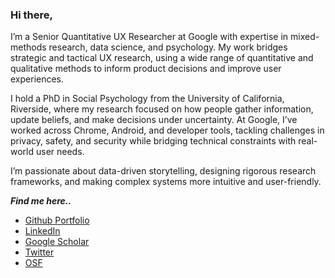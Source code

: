 ### Hi there, 

I’m a Senior Quantitative UX Researcher at Google with expertise in mixed-methods research, data science, and psychology. My work bridges strategic and tactical UX research, using a wide range of quantitative and qualitative methods to inform product decisions and improve user experiences.

I hold a PhD in Social Psychology from the University of California, Riverside, where my research focused on how people gather information, update beliefs, and make decisions under uncertainty. At Google, I’ve worked across Chrome, Android, and developer tools, tackling challenges in privacy, safety, and security while bridging technical constraints with real-world user needs.

I’m passionate about data-driven storytelling, designing rigorous research frameworks, and making complex systems more intuitive and user-friendly.

***Find me here..***

* [Github Portfolio](https://github.com/yrianderreumaux/project-portfolio)
* [LinkedIn](https://www.linkedin.com/in/yrian-derreumaux-73a846b8/) 
* [Google Scholar](https://scholar.google.com/citations?hl=en&user=rrLyukYAAAAJ&view_op=list_works&gmla=AJsN-F7UJu67YEt0GpajWbb-Mu_E5Ga5vXACRdtvx0IP84r5oxGYFDjlVpxggWxeKRROQoPGKzL6Mbei31tgiHBLVqvr2bEWww)
* [Twitter](https://twitter.com/yderreum)
* [OSF](osf.io/an6ze)



<!--
**yrianderreumaux/yrianderreumaux** is a ✨ _special_ ✨ repository because its `README.md` (this file) appears on your GitHub profile.

Here are some ideas to get you started:

- 🔭 I’m currently working on ...
- 🌱 I’m currently learning ...
- 👯 I’m looking to collaborate on ...
- 🤔 I’m looking for help with ...
- 💬 Ask me about ...
- 📫 How to reach me: ...
- 😄 Pronouns: ...
- ⚡ Fun fact: ...
-->
